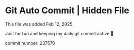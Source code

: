 # Git Auto Commit | Hidden File

This file was added Feb 12, 2025

Just for fun and keeping my daily git commit active 🤪

commit number: 237570
